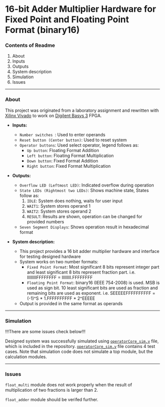 # 16-bit Adder Multiplier Hardware for Fixed Point and Floating Point Format (binary16)
### Contents of Readme
1. About
 1. Inputs
 2. Outputs
 3. System description
2. Simulation
3. Issues

---
### About
This project was originated from a laboratory assignment and rewritten with [Xilinx Vivado](http://www.xilinx.com/products/design-tools/vivado.html) to work on [Digilent Basys 3](https://reference.digilentinc.com/reference/programmable-logic/basys-3/reference-manual) FPGA.

* **Inputs:**
  * `Number switches `: Used to enter operands
  * `Reset button (Center button)`: Used to reset system
  * `Operator buttons`: Used select operator, legend follows as:
    * `Up button`: Floating Format Addition
    * `Left button`: Floating Format Multiplication
    * `Down button`: Fixed Format Addition
    * `Right button`: Fixed Format Multiplication

* **Outputs:**
  * `Overflow LED (Leftmost LED)`: Indicated overflow during operation
  * `State LEDs (Rightmost two LEDs)`: Shows machine state, States follow as:
    1. `IDLE`: System does nothing, waits for user input
    2. `WAIT1`: System stores operand 1
    3. `WAIT2`: System stores operand 2
    4. `RESULT`: Results are shown, operation can be changed for provided numbers
  * `Seven Segment Displays`: Shows operation result in hexadecimal format
 
* **System description:**
  * This project provides a 16 bit adder multiplier hardware and interface for testing designed hardware
  * System works on two number formats:
    * `Fixed Point Format`: Most significant 8 bits represent integer part and least significant 8 bits represent fraction part.  i.e. IIIIIIIIFFFFFFFF = IIIIIIII.FFFFFFFF
    * `Floating Point Format`: binary16 (IEEE 754-2008) is used. MSB is used as sign bit. 10 least significant bits are used as fraction and remaining bits are used as exponent.  i.e. SEEEEEFFFFFFFFFF = (-1)^S \* 1.FFFFFFFFFF \* 2^EEEEE
  * Output is provided in the same format as operands

---
### Simulation

!!!There are some issues check below!!!

Designed system was successfully simulated using [`operatorCore_sim.v`](https://github.com/suoglu/Fixed-Floating-Point-Adder-Multiplier/blob/master/Simulation/operatorCore_sim.v) file, which is included in the repository. [`operatorCore_sim.v`](https://github.com/suoglu/Fixed-Floating-Point-Adder-Multiplier/blob/master/Simulation/operatorCore_sim.v) file contains 4 test cases. Note that simulation code does not simulate a top module, but the calculation modules.
 
---
### Issues

`float_multi` module does not work properly when the result of multiplication of two fractions is larger than 2. 

`float_adder` module should be verifed further.